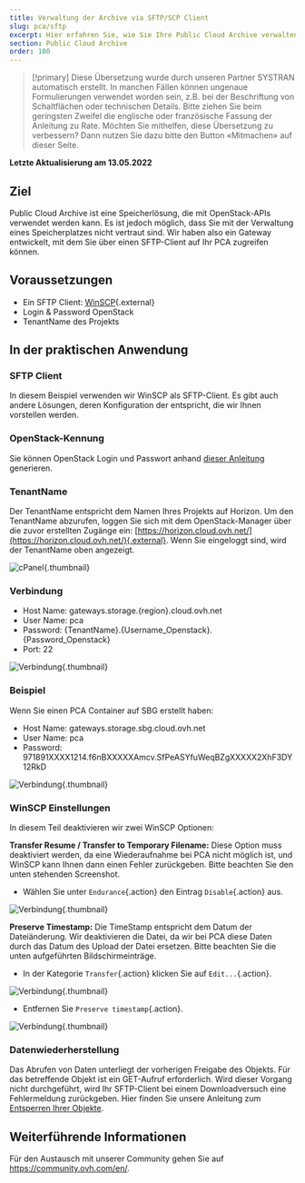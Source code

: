 ```yaml
---
title: Verwaltung der Archive via SFTP/SCP Client
slug: pca/sftp
excerpt: Hier erfahren Sie, wie Sie Ihre Public Cloud Archive verwalten und verwalten.
section: Public Cloud Archive
order: 100
---
```


> [!primary]
> Diese Übersetzung wurde durch unseren Partner SYSTRAN automatisch erstellt. In manchen Fällen können ungenaue Formulierungen verwendet worden sein, z.B. bei der Beschriftung von Schaltflächen oder technischen Details. Bitte ziehen Sie beim geringsten Zweifel die englische oder französische Fassung der Anleitung zu Rate. Möchten Sie mithelfen, diese Übersetzung zu verbessern? Dann nutzen Sie dazu bitte den Button «Mitmachen» auf dieser Seite.
>

**Letzte Aktualisierung am 13.05.2022**

## Ziel

Public Cloud Archive ist eine Speicherlösung, die mit OpenStack-APIs verwendet werden kann. Es ist jedoch möglich, dass Sie mit der Verwaltung eines Speicherplatzes nicht vertraut sind. Wir haben also ein Gateway entwickelt, mit dem Sie über einen SFTP-Client auf Ihr PCA zugreifen können.


## Voraussetzungen

- Ein SFTP Client: [WinSCP](https://winscp.net/eng/download.php){.external}
- Login & Password OpenStack
- TenantName des Projekts

## In der praktischen Anwendung

### SFTP Client

In diesem Beispiel verwenden wir WinSCP als SFTP-Client. Es gibt auch andere Lösungen, deren Konfiguration der entspricht, die wir Ihnen vorstellen werden.


### OpenStack-Kennung

Sie können OpenStack Login und Passwort anhand [dieser Anleitung](https://docs.ovh.com/de/public-cloud/openstack-user-erstellen-loeschen/) generieren.


### TenantName

Der TenantName entspricht dem Namen Ihres Projekts auf Horizon. Um den TenantName abzurufen, loggen Sie sich mit dem OpenStack-Manager über die zuvor erstellten Zugänge ein: [https://horizon.cloud.ovh.net/](https://horizon.cloud.ovh.net/){.external}. Wenn Sie eingeloggt sind, wird der TenantName oben angezeigt.


![cPanel](images/image1.png){.thumbnail}


### Verbindung

- Host Name: gateways.storage.{region}.cloud.ovh.net
- User Name: pca
- Password: {TenantName}.{Username_Openstack}.{Password_Openstack}
- Port: 22


![Verbindung](images/image2.png){.thumbnail}


### Beispiel

Wenn Sie einen PCA Container auf SBG erstellt haben:

- Host Name: gateways.storage.sbg.cloud.ovh.net
- User Name: pca
- Password: 971891XXXX1214.f6nBXXXXXAmcv.SfPeASYfuWeqBZgXXXXX2XhF3DY12RkD


![Verbindung](images/image3.png){.thumbnail}


### WinSCP Einstellungen
In diesem Teil deaktivieren wir zwei WinSCP Optionen:

**Transfer Resume / Transfer to Temporary Filename:** Diese Option muss deaktiviert werden, da eine Wiederaufnahme bei PCA nicht möglich ist, und WinSCP kann Ihnen dann einen Fehler zurückgeben. Bitte beachten Sie den unten stehenden Screenshot.

- Wählen Sie unter `Endurance`{.action} den Eintrag `Disable`{.action} aus.


![Verbindung](images/conf1.png){.thumbnail}

**Preserve Timestamp:** Die TimeStamp entspricht dem Datum der Dateiänderung. Wir deaktivieren die Datei, da wir bei PCA diese Daten durch das Datum des Upload der Datei ersetzen. Bitte beachten Sie die unten aufgeführten Bildschirmeinträge.

- In der Kategorie `Transfer`{.action} klicken Sie auf `Edit...`{.action}.


![Verbindung](images/conf2.png){.thumbnail}

- Entfernen Sie `Preserve timestamp`{.action}.


![Verbindung](images/conf3.png){.thumbnail}


### Datenwiederherstellung
Das Abrufen von Daten unterliegt der vorherigen Freigabe des Objekts. Für das betreffende Objekt ist ein GET-Aufruf erforderlich. Wird dieser Vorgang nicht durchgeführt, wird Ihr SFTP-Client bei einem Downloadversuch eine Fehlermeldung zurückgeben. Hier finden Sie unsere Anleitung zum [Entsperren Ihrer Objekte](https://docs.ovh.com/de/storage/pca/unlock/).

## Weiterführende Informationen

Für den Austausch mit unserer Community gehen Sie auf <https://community.ovh.com/en/>.
